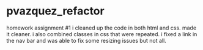 # pvazquez_refactor
homework assignment #1
i cleaned up the code in both html and css.  made it cleaner.  i also combined classes in css that were repeated.  i fixed a link in the nav bar and was able to fix some resizing issues but not all.  